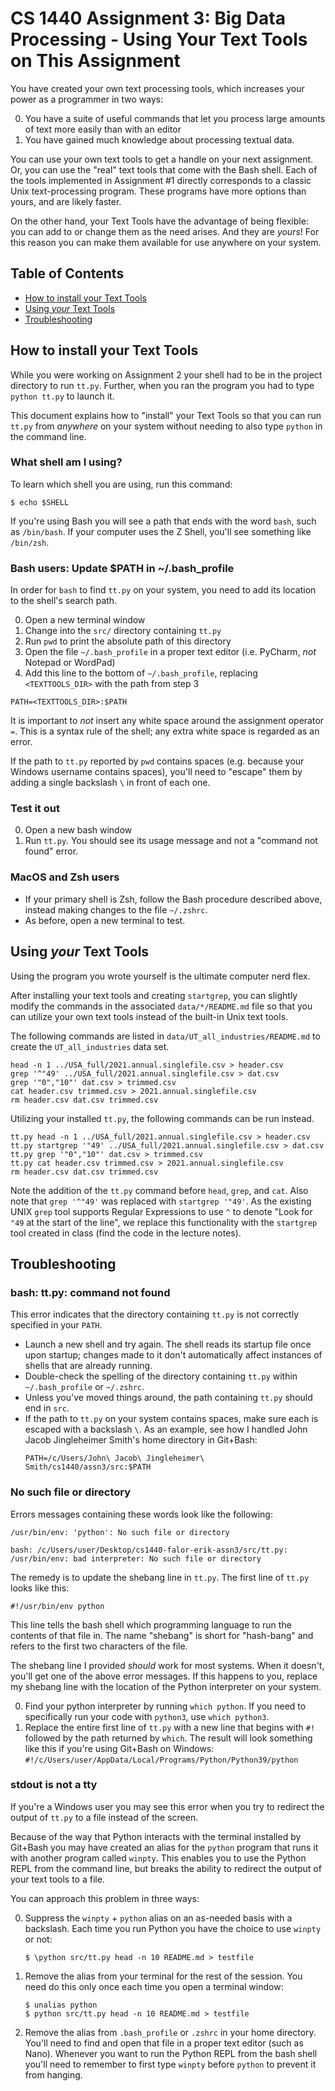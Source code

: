 # CS 1440 Assignment 3: Big Data Processing - Using Your Text Tools on This Assignment

You have created your own text processing tools, which increases your power as
a programmer in two ways:

0.  You have a suite of useful commands that let you process large amounts of
    text more easily than with an editor
1.  You have gained much knowledge about processing textual data.

You can use your own text tools to get a handle on your next assignment.  Or,
you can use the "real" text tools that come with the Bash shell.  Each of the
tools implemented in Assignment #1 directly corresponds to a classic Unix
text-processing program.  These programs have more options than yours, and are
likely faster.

On the other hand, your Text Tools have the advantage of being flexible: you
can add to or change them as the need arises.  And they are *yours*!  For this
reason you can make them available for use anywhere on your system.


## Table of Contents

*   [How to install your Text Tools](#how-to-install-your-text-tools)
*   [Using *your* Text Tools](#using-your-text-tools)
*   [Troubleshooting](#troubleshooting)



## How to install your Text Tools

While you were working on Assignment 2 your shell had to be in the project
directory to run `tt.py`.  Further, when you ran the program you had to type
`python tt.py` to launch it.

This document explains how to "install" your Text Tools so that you can run
`tt.py` from *anywhere* on your system without needing to also type `python` in
the command line.


### What shell am I using?

To learn which shell you are using, run this command:

```
$ echo $SHELL
```

If you're using Bash you will see a path that ends with the word `bash`, such
as `/bin/bash`.  If your computer uses the Z Shell, you'll see something like
`/bin/zsh`.


### Bash users: Update $PATH in ~/.bash_profile

In order for `bash` to find `tt.py` on your system, you need to add its
location to the shell's search path.

0. Open a new terminal window
1. Change into the `src/` directory containing `tt.py`
2. Run `pwd` to print the absolute path of this directory
3. Open the file `~/.bash_profile` in a proper text editor (i.e. PyCharm, *not*
   Notepad or WordPad)
4. Add this line to the bottom of `~/.bash_profile`, replacing `<TEXTTOOLS_DIR>`
   with the path from step 3

```
PATH=<TEXTTOOLS_DIR>:$PATH
```

It is important to *not* insert any white space around the assignment operator
`=`.  This is a syntax rule of the shell; any extra white space is regarded as
an error.

If the path to `tt.py` reported by `pwd` contains spaces (e.g. because your
Windows username contains spaces), you'll need to "escape" them by adding a
single backslash `\` in front of each one.



### Test it out

0.  Open a new bash window
1.  Run `tt.py`.  You should see its usage message and not a "command not
    found" error.



### MacOS and Zsh users

*   If your primary shell is Zsh, follow the Bash procedure described above,
    instead making changes to the file `~/.zshrc`.
*   As before, open a new terminal to test.



## Using *your* Text Tools

Using the program you wrote yourself is the ultimate computer nerd flex.

After installing your text tools and creating `startgrep`, you can slightly
modify the commands in the associated `data/*/README.md` file so that you can
utilize your own text tools instead of the built-in Unix text tools.

The following commands are listed in `data/UT_all_industries/README.md` to create the `UT_all_industries` data set.

    head -n 1 ../USA_full/2021.annual.singlefile.csv > header.csv
    grep '^"49' ../USA_full/2021.annual.singlefile.csv > dat.csv
    grep '"0","10"' dat.csv > trimmed.csv
    cat header.csv trimmed.csv > 2021.annual.singlefile.csv
    rm header.csv dat.csv trimmed.csv

Utilizing your installed `tt.py`, the following commands can be run instead.

    tt.py head -n 1 ../USA_full/2021.annual.singlefile.csv > header.csv
    tt.py startgrep '"49' ../USA_full/2021.annual.singlefile.csv > dat.csv
    tt.py grep '"0","10"' dat.csv > trimmed.csv
    tt.py cat header.csv trimmed.csv > 2021.annual.singlefile.csv
    rm header.csv dat.csv trimmed.csv

Note the addition of the `tt.py` command before `head`, `grep`, and `cat`. Also note that `grep '^"49'` was replaced with `startgrep '"49'`. As the existing UNIX `grep` tool supports Regular Expressions to use `^` to denote "Look for `"49` at the start of the line", we replace this functionality with the `startgrep` tool created in class (find the code in the lecture notes).



## Troubleshooting

### bash: tt.py: command not found

This error indicates that the directory containing `tt.py` is not correctly
specified in your `PATH`.

*   Launch a new shell and try again.  The shell reads its startup file once
    upon startup; changes made to it don't automatically affect instances of
    shells that are already running.
*   Double-check the spelling of the directory containing `tt.py` within
    `~/.bash_profile` or `~/.zshrc`.
*   Unless you've moved things around, the path containing `tt.py` should end
    in `src`.
*   If the path to `tt.py` on your system contains spaces, make sure each is
    escaped with a backslash `\`.  As an example, see how I handled John Jacob
    Jingleheimer Smith's home directory in Git+Bash:
    ```
    PATH=/c/Users/John\ Jacob\ Jingleheimer\ Smith/cs1440/assn3/src:$PATH
    ```


### No such file or directory

Errors messages containing these words look like the following:

```
/usr/bin/env: 'python': No such file or directory
```

```
bash: /c/Users/user/Desktop/cs1440-falor-erik-assn3/src/tt.py: /usr/bin/env: bad interpreter: No such file or directory
```

The remedy is to update the shebang line in `tt.py`.  The first line of `tt.py`
looks like this:

```
#!/usr/bin/env python
```

This line tells the bash shell which programming language to run the contents
of that file in.  The name "shebang" is short for "hash-bang" and refers to the
first two characters of the file.

The shebang line I provided *should* work for most systems.  When it doesn't,
you'll get one of the above error messages.  If this happens to you, replace
my shebang line with the location of the Python interpreter on your system.

0.  Find your python interpreter by running `which python`.  If you need to
    specifically run your code with `python3`, use `which python3`.
1.  Replace the entire first line of `tt.py` with a new line that begins with
    `#!` followed by the path returned by `which`.  The result will look
    something like this if you're using Git+Bash on Windows:
    `#!/c/Users/user/AppData/Local/Programs/Python/Python39/python`



### stdout is not a tty

If you're a Windows user you may see this error when you try to redirect the
output of `tt.py` to a file instead of the screen.

Because of the way that Python interacts with the terminal installed by
Git+Bash you may have created an alias for the `python` program that runs it
with another program called `winpty`.  This enables you to use the Python REPL
from the command line, but breaks the ability to redirect the output of your
text tools to a file.

You can approach this problem in three ways:

0.  Suppress the `winpty` + `python` alias on an as-needed basis with a backslash.
    Each time you run Python you have the choice to use `winpty` or not:

    ```
    $ \python src/tt.py head -n 10 README.md > testfile
    ```

1.  Remove the alias from your terminal for the rest of the session.  You need
    do this only once each time you open a terminal window:

    ```
    $ unalias python
    $ python src/tt.py head -n 10 README.md > testfile
    ```

2.  Remove the alias from `.bash_profile` or `.zshrc` in your home directory.
    You'll need to find and open that file in a proper text editor (such as
    Nano).  Whenever you want to run the Python REPL from the bash shell you'll
    need to remember to first type `winpty` before `python` to prevent it from
    hanging.
